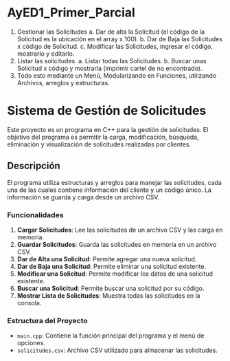 # AyED1_Primer_Parcial

1. Gestionar las Solicitudes
a. Dar de alta la Solicitud (el código de la Solicitud es la ubicación en el array x 100).
b. Dar de Baja las Solicitudes x código de Solicitud.
c. Modificar las Solicitudes, ingresar el código, mostrarlo y editarlo.
2. Listar las solicitudes.
a. Listar todas las Solicitudes.
b. Buscar unas Solicitud x código y mostrarla (imprimir cartel de no encontrado).
3. Todo esto mediante un Menú, Modularizando en Funciones, utilizando Archivos, arreglos y
estructuras.

# Sistema de Gestión de Solicitudes

Este proyecto es un programa en C++ para la gestión de solicitudes. El objetivo del programa es permitir la carga, modificación, búsqueda, eliminación y visualización de solicitudes realizadas por clientes.

## Descripción

El programa utiliza estructuras y arreglos para manejar las solicitudes, cada una de las cuales contiene información del cliente y un código único. La información se guarda y carga desde un archivo CSV.

### Funcionalidades

1. **Cargar Solicitudes**: Lee las solicitudes de un archivo CSV y las carga en memoria.
2. **Guardar Solicitudes**: Guarda las solicitudes en memoria en un archivo CSV.
3. **Dar de Alta una Solicitud**: Permite agregar una nueva solicitud.
4. **Dar de Baja una Solicitud**: Permite eliminar una solicitud existente.
5. **Modificar una Solicitud**: Permite modificar los datos de una solicitud existente.
6. **Buscar una Solicitud**: Permite buscar una solicitud por su código.
7. **Mostrar Lista de Solicitudes**: Muestra todas las solicitudes en la consola.

### Estructura del Proyecto

- `main.cpp`: Contiene la función principal del programa y el menú de opciones.
- `solicitudes.csv`: Archivo CSV utilizado para almacenar las solicitudes.

